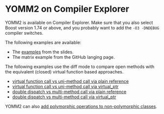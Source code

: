 # YOMM2 on Compiler Explorer

YOMM2 is available on Compiler Explorer. Make sure that you also select Boost
version 1.74 or above, and you probably want to add the `-O3 -DNDEBUG` compiler
switches.

The following examples are available:

* The [examples](https://jll63.github.io/yomm2/ce/slides.html) from the slides.
* The matrix example from the GitHub langing page.

The following examples use the diff mode to compare open methods with the
equivalent (closed) virtual function based approaches.

* [virtual function call vs uni-method call via plain reference](https://jll63.github.io/yomm2/ce/vf-vs-1m-ref.html)
* [virtual function call vs uni-method call via virtual_ptr  ](https://jll63.github.io/yomm2/ce/vf-vs-1m-vptr.html)
* [double dispatch    vs multi-method call via plain reference](https://jll63.github.io/yomm2/ce/2d-vs-2m-ref.html)
* [double dispatch    vs multi-method call via virtual_ptr ](https://jll63.github.io/yomm2/ce/2d-vs-2m-vptr.html)

YOMM2 can also [add polymorphic operations to non-polymorphic
classes](https://jll63.github.io/yomm2/ce/vptr-final.html).
